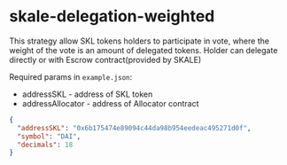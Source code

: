 # skale-delegation-weighted

This strategy allow SKL tokens holders to participate in vote, where the weight of the vote is an amount of delegated tokens.
Holder can delegate directly or with Escrow contract(provided by SKALE)

Required params in `example.json`:
 - addressSKL - address of SKL token
 - addressAllocator - address of Allocator contract

```json
{
  "addressSKL": "0x6b175474e89094c44da98b954eedeac495271d0f",
  "symbol": "DAI",
  "decimals": 18
}
```
